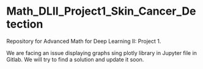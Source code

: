 # Math_DLII_Project1_Skin_Cancer_Detection

Repository for Advanced Math for Deep Learning II: Project 1.

We are facing an issue displaying graphs sing plotly library in Jupyter file in Gitlab. We will try to find a solution and update it soon.
